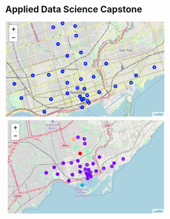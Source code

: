 # Applied Data Science Capstone
![alt text](https://github.com/zcemycl/Applied-Data-Science-Capstone/blob/master/week3/w3_m1.JPG)
![alt text](https://github.com/zcemycl/Applied-Data-Science-Capstone/blob/master/week3/w3_m2.JPG)
